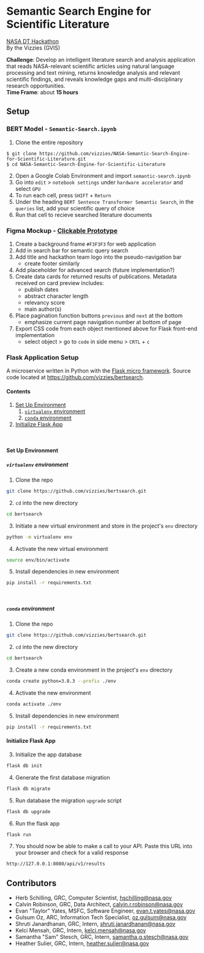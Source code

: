# Semantic Search Engine for Scientific Literature
[NASA DT Hackathon](https://dthack.spaceappschallenge.org)  
By the Vizzies (GVIS)

**Challenge**: Develop an intelligent literature search and analysis application that reads NASA-relevant scientific articles using natural language processing and text mining, returns knowledge analysis and relevant scientific findings, and reveals knowledge gaps and multi-disciplinary research opportunities.  
**Time Frame**: about **15 hours**

## Setup
### BERT Model - `Semantic-Search.ipynb`
1. Clone the entire repository
``` 
$ git clone https://github.com/vizzies/NASA-Semantic-Search-Engine-for-Scientific-Literature.git
$ cd NASA-Semantic-Search-Engine-for-Scientific-Literature
```
2. Open a Google Colab Environment and import `semantic-search.ipynb`
3. Go into `edit` > `notebook settings` under `hardware accelerator` and select `GPU`
4. To run each cell, press `SHIFT` + `Return`
5. Under the heading `BERT Sentence Transformer Semantic Search`, in the `queries` list, add your scientific query of choice
6. Run that cell to recieve searched literature documents

### Figma Mockup - [Clickable Prototype](https://www.figma.com/file/8McMiR3Eo8ccFVowPE8Hcy/Semantic-Search-Engine-for-Scientific-Literature-by-Vizzies?node-id=0%3A1)
1. Create a background frame `#F3F3F3` for web application
2. Add in search bar for semantic query search
3. Add title and hackathon team logo into the pseudo-navigation bar
   * create footer similarly
4. Add placeholder for advanced search (future implementation?)
5. Create data cards for returned results of publications. Metadata received on card preview includes:
    * publish dates
    * abstract character length
    * relevancy score
    * main author(s)
6. Place pagination function buttons `previous` and `next` at the bottom
   * emphasize current page navigation number at bottom of page
7. Export CSS code from each object mentioned above for Flask front-end implementation
   * select object > go to `code` in side menu > `CRTL` + `c`

### Flask Application Setup
A microservice written in Python with the [Flask micro framework](http://flask.pocoo.org). Source code located at https://github.com/vizzies/bertsearch.

#### Contents
1. [Set Up Environment](#set_up_env)
    1. [`virtualenv` environment](#virtualenv)
    2. [`conda` environment](#conda)
2. [Initialize Flask App](#init_flask)

&nbsp;
#### Set Up Environment <a name="set_up_env"></a>
##### `virtualenv` environment <a name="virtualenv"></a>

1. Clone the repo
```bash
git clone https://github.com/vizzies/bertsearch.git
```
2. `cd` into the new directory
```bash
cd bertsearch
```
3. Initiate a new virtual environment and store in the project's `env` directory
```bash
python -m virtualenv env
```
4. Activate the new virtual environment
```bash
source env/bin/activate
```
5. Install dependencies in new environment
```bash
pip install -r requirements.txt
```
&nbsp;
##### `conda` environment <a name="conda"></a>
1. Clone the repo
```bash
git clone https://github.com/vizzies/bertsearch.git
```
2. `cd` into the new directory
```bash
cd bertsearch
```
3. Create a new conda environment in the project's `env` directory
```bash
conda create python=3.8.3 --prefix ./env
```
4. Activate the new environment
```bash
conda activate ./env
```
5. Install dependencies in new environment
```bash
pip install -r requirements.txt
```
#### Initialize Flask App <a name="init_flask"></a>

3. Initialize the app database
```bash
flask db init
```
4. Generate the first database migration
```bash
flask db migrate
```
5. Run database the migration `upgrade` script
```bash
flask db upgrade
```
6. Run the flask app
```bash
flask run
```
7. You should now be able to make a call to your API. Paste this URL into your browser and check for a valid response
```bash
http://127.0.0.1:8080/api/v1/results
```

## Contributors

* Herb Schilling, GRC, Computer Scientist, [hschilling@nasa.gov](hschilling@nasa.gov)
* Calvin Robinson, GRC, Data Architect, [calvin.r.robinson@nasa.gov](calvin.r.robinson@nasa.gov)
* Evan "Taylor" Yates, MSFC, Software Engineer, [evan.t.yates@nasa.gov](evan.t.yates@nasa.gov)
* Gulsum Oz, ARC, Information Tech Specialist, [oz.gulsum@nasa.gov](oz.gulsum@nasa.gov)
* Shruti Janardhanan, GRC, Intern, [shruti.janardhanan@nasa.gov](shruti.janardhanan@nasa.gov)
* Kelci Mensah, GRC, Intern, [kelci.mensah@nasa.gov](kelci.mensah@nasa.gov)
* Samantha "Sam" Stesch, GRC, Intern, [samantha.g.stesch@nasa.gov](samantha.g.stesch@nasa.gov)
* Heather Sulier, GRC, Intern, [heather.sulier@nasa.gov](heather.sulier@nasa.gov)
